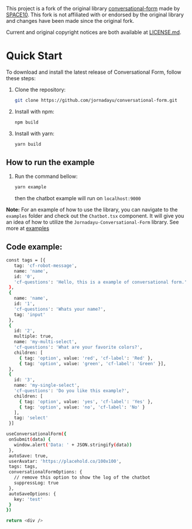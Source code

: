 This project is a fork of the original library [conversational-form](https://github.com/space10-community/conversational-form) made by [SPACE10](https://space10.com).
This fork is not affiliated with or endorsed by the original library and changes have been made since the original fork.

Current and original copyright notices are both available at [LICENSE.md](LICENSE.md).

# Quick Start

To download and install the latest release of Conversational Form, follow these steps:

1. Clone the repository:

   ```bash
   git clone https://github.com/jornadayu/conversational-form.git
   ```

2. Install with npm:

   ```bash
   npm build
   ```

3. Install with yarn:
   ```bash
   yarn build
   ```

## How to run the example

1. Run the command bellow:
   ```bash
   yarn example
   ```
   then the chatbot example will run on `localhost:9000`

**Note:** For an example of how to use the library, you can navigate to the `examples` folder and check out the `Chatbot.tsx` component. It will give you an idea of how to utilize the `Jornadayu-Conversational-Form` library.
See more at [examples](./examples/src/Chatbot.tsx)

## Code example:

```bash
const tags = [{
   tag: 'cf-robot-message',
   name: 'name',
   id: '0',
   'cf-questions': 'Hello, this is a example of conversational form.'
 },
 {
   name: 'name',
   id: '1',
   'cf-questions': 'Whats your name?',
   tag: 'input'
 },
 {
   id: '2',
   multiple: true,
   name: 'my-multi-select',
   'cf-questions': 'What are your favorite colors?',
   children: [
     { tag: 'option', value: 'red', 'cf-label': 'Red' },
     { tag: 'option', value: 'green', 'cf-label': 'Green' }],
 },
 {
   id: '3',
   name: 'my-single-select',
   'cf-questions': 'Do you like this example?',
   children: [
     { tag: 'option', value: 'yes', 'cf-label': 'Yes' },
     { tag: 'option', value: 'no', 'cf-label': 'No' }
   ],
   tag: 'select'
 }]

useConversationalForm({
 onSubmit(data) {
   window.alert('Data: ' + JSON.stringify(data))
 },
 autoSave: true,
 userAvatar: 'https://placehold.co/100x100',
 tags: tags,
 conversationalFormOptions: {
   // remove this option to show the log of the chatbot
   suppressLog: true
 },
 autoSaveOptions: {
   key: 'test'
 }
})

return <div />
```
